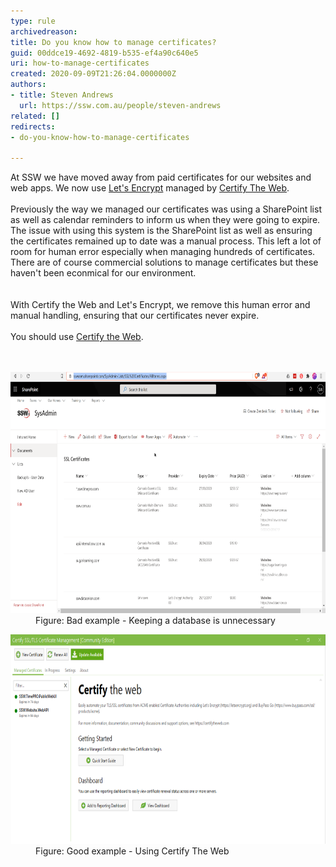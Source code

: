 ```yaml
---
type: rule
archivedreason: 
title: Do you know how to manage certificates?
guid: 00ddce19-4692-4819-b535-ef4a90c640e5
uri: how-to-manage-certificates
created: 2020-09-09T21:26:04.0000000Z
authors:
- title: Steven Andrews
  url: https://ssw.com.au/people/steven-andrews
related: []
redirects:
- do-you-know-how-to-manage-certificates

---
```



At SSW we have moved away from paid certificates for our websites and web apps. We now use <a href="https://letsencrypt.org/">Let's Encrypt</a> managed by <a href="https://certifytheweb.com/">Certify The Web</a>.  <br> <br>Previously the way we managed our certificates was using a SharePoint list as well as calendar reminders to inform us when they were going to expire. The issue with using this system is the SharePoint list as well as ensuring the certificates remained up to date was a manual process. This left a lot of room for human error especially when managing hundreds of certificates. There are of course commercial solutions to manage certificates but these haven't been econmical for our environment.   <br><br><br>With Certify the Web and Let's Encrypt, we remove this human error and manual handling, ensuring that our certificates never expire. <br> <br>You should use <a href="https://certifytheweb.com/">Certify the Web​</a>. ​<br>
<br><excerpt class='endintro'></excerpt><br>
<dl class="badImage"><dt>​<img src="manage-certificates-bad.png" alt="manage-certificates-bad.png" style="width:750px;height:386px;" /></dt><dd>Figure: Bad example - Keeping a database is unnecessary</dd></dl><dl class="goodImage"><dt><img src="manage-certificates-good.png" alt="manage-certificates-good.png" style="width:750px;height:335px;" /></dt><dd>Figure: Good example - Using Certify The Web​<br></dd></dl>


